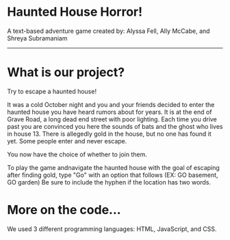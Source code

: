 # Haunted House Horror!

A text-based adventure game created by: Alyssa Fell, Ally McCabe, and Shreya Subramaniam

-----

# What is our project?

Try to escape a haunted house!

It was a cold October night and you and your friends decided to enter the haunted house you have heard rumors about for years. It is at the end of Grave Road, a long dead end street with poor lighting. Each time you drive past you are convinced you here the sounds of bats and the ghost who lives in house 13. There is allegedly gold in the house, but no one has found it yet. Some people enter and never escape.

You now have the choice of whether to join them.

To play the game andnavigate the haunted house with the goal of escaping after finding gold, type "Go" with an option that follows (EX: GO basement, GO garden) Be sure to include the hyphen if the location has two words.


# More on the code...

We used 3 different programming languages: HTML, JavaScript, and CSS. 
